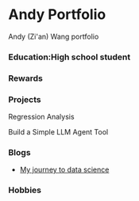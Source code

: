# Andy Portfolio
Andy (Zi'an) Wang portfolio 

### Education:High school student

### Rewards

### Projects
Regression Analysis

Build a Simple LLM Agent Tool

### Blogs
- [My journey to data science](blog/My_journey_to_data_science)

### Hobbies
